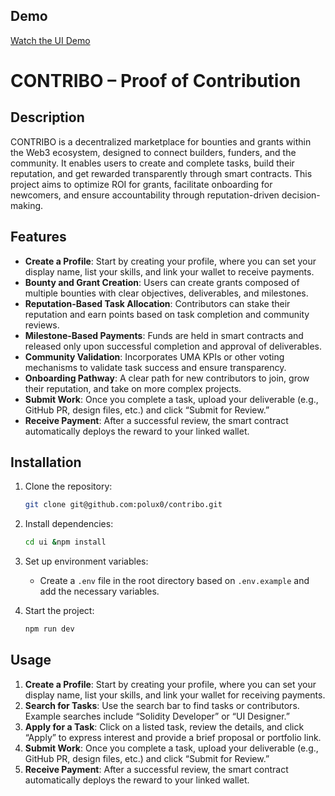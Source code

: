 ## Demo

[Watch the UI Demo](https://link_to_your_video)

# CONTRIBO – Proof of Contribution

## Description
CONTRIBO is a decentralized marketplace for bounties and grants within the Web3 ecosystem, designed to connect builders, funders, and the community. It enables users to create and complete tasks, build their reputation, and get rewarded transparently through smart contracts. This project aims to optimize ROI for grants, facilitate onboarding for newcomers, and ensure accountability through reputation-driven decision-making.

## Features
- **Create a Profile**: Start by creating your profile, where you can set your display name, list your skills, and link your wallet to receive payments.
- **Bounty and Grant Creation**: Users can create grants composed of multiple bounties with clear objectives, deliverables, and milestones.
- **Reputation-Based Task Allocation**: Contributors can stake their reputation and earn points based on task completion and community reviews.
- **Milestone-Based Payments**: Funds are held in smart contracts and released only upon successful completion and approval of deliverables.
- **Community Validation**: Incorporates UMA KPIs or other voting mechanisms to validate task success and ensure transparency.
- **Onboarding Pathway**: A clear path for new contributors to join, grow their reputation, and take on more complex projects.
- **Submit Work**: Once you complete a task, upload your deliverable (e.g., GitHub PR, design files, etc.) and click “Submit for Review.”
- **Receive Payment**: After a successful review, the smart contract automatically deploys the reward to your linked wallet.

## Installation
1. Clone the repository:
    ```bash
    git clone git@github.com:polux0/contribo.git
    ```
2. Install dependencies:
    ```bash
    cd ui &npm install
    ```
3. Set up environment variables:
    - Create a `.env` file in the root directory based on `.env.example` and add the necessary variables.

4. Start the project:
    ```bash
    npm run dev
    ```

## Usage
1. **Create a Profile**: Start by creating your profile, where you can set your display name, list your skills, and link your wallet for receiving payments.
2. **Search for Tasks**: Use the search bar to find tasks or contributors. Example searches include “Solidity Developer” or “UI Designer.”
3. **Apply for a Task**: Click on a listed task, review the details, and click “Apply” to express interest and provide a brief proposal or portfolio link.
4. **Submit Work**: Once you complete a task, upload your deliverable (e.g., GitHub PR, design files, etc.) and click “Submit for Review.”
5. **Receive Payment**: After a successful review, the smart contract automatically deploys the reward to your linked wallet.

